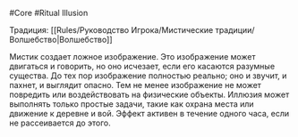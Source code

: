 #Core #Ritual
Illusion

Традиция: [[Rules/Руководство Игрока/Мистические традиции/Волшебство|Волшебство]]

Мистик создает ложное изображение. Это изображение может двигаться и говорить, но оно исчезает, если его касаются разумные существа. До тех пор изображение полностью реально; оно и звучит, и пахнет, и выглядит опасно. Тем не менее изображение не может повредить или воздействовать на физические объекты. Иллюзия может выполнять только простые задачи, такие как охрана места или движение к деревне и вой. Эффект активен в течение одного часа, если не рассеивается до этого.